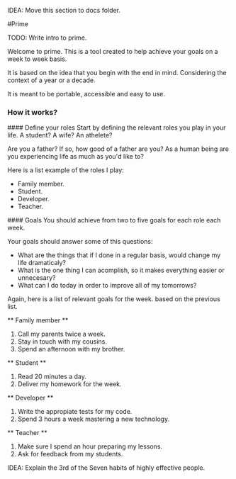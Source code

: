 IDEA: Move this section to docs folder.

#Prime

TODO: Write intro to prime.

Welcome to prime. This is a tool created to help achieve your goals on a week to week basis.

It is based on the idea that you begin with the end in mind. Considering the context of a year or a decade.

It is meant to be portable, accessible and easy to use.

### How it works?

#### Define your roles
Start by defining the relevant roles you play in your life.  A student? A wife? An athelete?

Are you a father? If so, how good of a father are you?
As a human being are you experiencing life as much as you'd like to?

Here is a list example of the roles I play:
* Family member.
* Student.
* Developer.
* Teacher.

#### Goals
You should achieve from two to five goals for each role each week.

Your goals should answer some of this questions:

* What are the things that if I done in a regular basis, would change my life dramaticaly?
* What is the one thing I can acomplish, so it makes everything easier or unnecesary?
* What can  I do today in order to improve all of my tomorrows?


Again, here is a list of relevant goals for the week. based on the previous list.

** Family member **
  1. Call my parents twice a week.
  2. Stay in touch with my cousins.
  3. Spend an afternoon with my brother.

** Student **
  1. Read 20 minutes a day.
  2. Deliver my homework for the week.

** Developer **
  1. Write the appropiate tests for my code.
  2. Spend 3 hours a week mastering a new technology.

** Teacher **
  1. Make sure I spend an hour preparing my lessons.
  2. Ask for feedback from my students.


IDEA: Explain the 3rd of the Seven habits of highly effective people.
